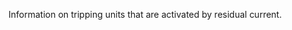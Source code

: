 Information on tripping units that are activated by residual current.

<!-- end of short definition -->

